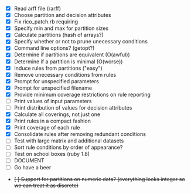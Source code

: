 - [x] Read arff file (rarff)
- [x] Choose partition and decision attributes
- [x] Fix rico_patch.rb requiring
- [x] Specify min and max for partition sizes
- [x] Calculate partitions (hash of arrays?)
- [x] Specify whether or not to prune unecessary conditions
- [x] Command line options? (getopt?)
- [x] Determine if partitions are equivalent (O(awful))
- [x] Determine if a partition is minimal (O(worse))
- [x] Induce rules from partitions ("easy")
- [x] Remove unecessary conditions from rules
- [x] Prompt for unspecified parameters
- [x] Prompt for unspecified filename
- [x] Provide minimum coverage restrictions on rule reporting
- [ ] Print values of input parameters
- [ ] Print distribution of values for decision attributes
- [x] Calculate all coverings, not just one
- [x] Print rules in a compact fashion
- [x] Print coverage of each rule
- [x] Consolidate rules after removing redundant conditions
- [ ] Test with large matrix and additional datasets
- [ ] Sort rule conditions by order of appearance?
- [ ] Test on school boxes (ruby 1.8)
- [ ] DOCUMENT
- [ ] Go have a beer
- ~~[ ] Support for partitions on numeric data? (everything looks integer so we can treat it as discrete)~~
